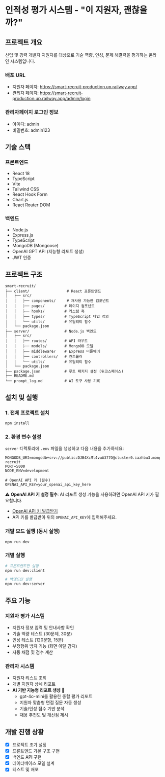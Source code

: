 # 인적성 평가 시스템 - "이 지원자, 괜찮을까?"

## 프로젝트 개요

신입 및 경력 개발자 지원자를 대상으로 기술 역량, 인성, 문제 해결력을 평가하는 온라인 시스템입니다.

### 배포 URL

- 지원자 페이지: https://smart-recruit-production.up.railway.app/
- 관리자 페이지: https://smart-recruit-production.up.railway.app/admin/login

### 관리자페이지 로그인 정보

- 아이디: admin
- 비밀번호: admin123

## 기술 스택

### 프론트엔드

- React 18
- TypeScript
- Vite
- Tailwind CSS
- React Hook Form
- Chart.js
- React Router DOM

### 백엔드

- Node.js
- Express.js
- TypeScript
- MongoDB (Mongoose)
- OpenAI GPT API (지능형 리포트 생성)
- JWT 인증

## 프로젝트 구조

```
smart-recruit/
├── client/                 # React 프론트엔드
│   ├── src/
│   │   ├── components/     # 재사용 가능한 컴포넌트
│   │   ├── pages/         # 페이지 컴포넌트
│   │   ├── hooks/         # 커스텀 훅
│   │   ├── types/         # TypeScript 타입 정의
│   │   └── utils/         # 유틸리티 함수
│   └── package.json
├── server/                # Node.js 백엔드
│   ├── src/
│   │   ├── routes/        # API 라우트
│   │   ├── models/        # MongoDB 모델
│   │   ├── middleware/    # Express 미들웨어
│   │   ├── controllers/   # 컨트롤러
│   │   └── utils/         # 유틸리티 함수
│   └── package.json
├── package.json           # 루트 패키지 설정 (워크스페이스)
├── README.md
└── prompt_log.md          # AI 도구 사용 기록
```

## 설치 및 실행

### 1. 전체 프로젝트 설치

```bash
npm install
```

### 2. 환경 변수 설정

`server` 디렉토리에 `.env` 파일을 생성하고 다음 내용을 추가하세요:

```env
MONGODB_URI=mongodb+srv://public:DJB4XcMl4vuA377O@cluster0.iazhbu3.mongodb.net/smart-recruit
PORT=5000
NODE_ENV=development

# OpenAI API 키 (필수)
OPENAI_API_KEY=your_openai_api_key_here
```

⚠️ **OpenAI API 키 설정 필수**: AI 리포트 생성 기능을 사용하려면 OpenAI API 키가 필요합니다.

- [OpenAI API 키 발급받기](https://platform.openai.com/api-keys)
- API 키를 발급받아 위의 `OPENAI_API_KEY`에 입력해주세요.

### 개발 모드 실행 (동시 실행)

```bash
npm run dev
```

### 개별 실행

```bash
# 프론트엔드만 실행
npm run dev:client

# 백엔드만 실행
npm run dev:server
```

## 주요 기능

### 지원자 평가 시스템

- 지원자 정보 입력 및 안내사항 확인
- 기술 역량 테스트 (30문제, 30분)
- 인성 테스트 (120문항, 15분)
- 부정행위 방지 기능 (화면 이탈 감지)
- 자동 채점 및 점수 계산

### 관리자 시스템

- 지원자 리스트 조회
- 개별 지원자 상세 리포트
- **AI 기반 지능형 리포트 생성** 🤖
  - gpt-4o-mini를 활용한 종합 평가 리포트
  - 지원자 맞춤형 면접 질문 자동 생성
  - 기술/인성 점수 기반 분석
  - 채용 추천도 및 개선점 제시

## 개발 진행 상황

- [x] 프로젝트 초기 설정
- [x] 프론트엔드 기본 구조 구현
- [x] 백엔드 API 구현
- [x] 데이터베이스 모델 설계
- [x] 테스트 및 배포
